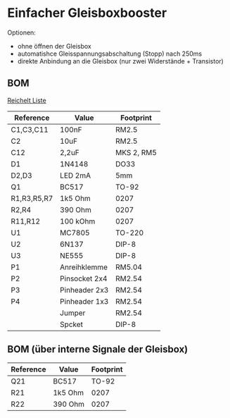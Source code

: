 Einfacher Gleisboxbooster
=========================

Optionen:
- ohne öffnen der Gleisbox 
- automatishce Gleisspannungsabschaltung (Stopp) nach 250ms
- direkte Anbindung an die Gleisbox (nur zwei Widerstände + Transistor)

BOM
---
[Reichelt Liste](https://www.reichelt.de/my/1491385)

|Reference	| Value		| Footprint	|
|---------------|---------------|---------------|
|C1,C3,C11	|100nF		|RM2.5		|
|C2		|10uF		|RM2.5		|
|C12		|2,2uF		|MKS 2, RM5	|
|D1		|1N4148		|DO33		|
|D2,D3		|LED 2mA	|5mm		|
|Q1		|BC517		|TO-92		|
|R1,R3,R5,R7	|1k5 Ohm	|0207		|
|R2,R4		|390 Ohm	|0207		|
|R11,R12	|100 kOhm	|0207		|
|U1		|MC7805		|TO-220		|
|U2		|6N137		|DIP-8		|
|U3		|NE555		|DIP-8		|
|P1		|Anreihklemme	|RM5.04		|
|P2		|Pinsocket 2x4	|RM2.54		|
|P3		|Pinheader 2x3	|RM2.54		|
|P4		|Pinheader 1x3	|RM2.54		|
|		|Jumper		|RM2.54		|
|		|Spcket		|DIP-8		|


BOM (über interne Signale der Gleisbox)
---------------------------------------
|Reference	| Value		| Footprint	|
|---------------|---------------|---------------|
|Q21		|BC517		|TO-92		|
|R21		|1k5 Ohm	|0207		|
|R22		|390 Ohm	|0207		|

